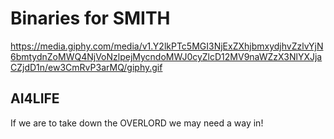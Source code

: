 # Binaries for SMITH

https://media.giphy.com/media/v1.Y2lkPTc5MGI3NjExZXhjbmxydjhvZzlvYjN6bmtydnZoMWQ4NjVoNzlpejMycndoMWJ0cyZlcD12MV9naWZzX3NlYXJjaCZjdD1n/ew3CmRvP3arMQ/giphy.gif


## AI4LIFE

If we are to take down the OVERLORD we may need a way in!
